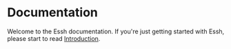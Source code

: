 # Documentation

Welcome to the Essh documentation. If you're just getting started with Essh, please start to read [Introduction](/intro/index.html).
